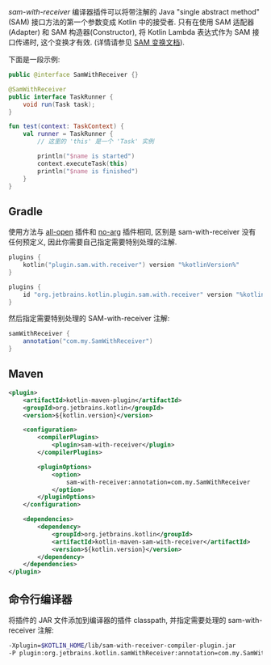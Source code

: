 [//]: # (title: SAM-with-receiver 编译器插件)

*sam-with-receiver* 编译器插件可以将带注解的 Java "single abstract method" (SAM) 接口方法的第一个参数变成 Kotlin 中的接受者.
只有在使用 SAM 适配器(Adapter) 和 SAM 构造器(Constructor), 将 Kotlin Lambda 表达式作为 SAM 接口传递时, 这个变换才有效.
 (详情请参见 [SAM 变换文档](java-interop.md#sam-conversions)).

下面是一段示例:

```java
public @interface SamWithReceiver {}

@SamWithReceiver
public interface TaskRunner {
    void run(Task task);
}
```

```kotlin
fun test(context: TaskContext) {
    val runner = TaskRunner {
        // 这里的 'this' 是一个 'Task' 实例

        println("$name is started")
        context.executeTask(this)
        println("$name is finished")
    }
}
```

## Gradle

使用方法与 [all-open](all-open-plugin.md) 插件和 [no-arg](no-arg-plugin.md) 插件相同,
区别是 sam-with-receiver 没有任何预定义, 因此你需要自己指定需要特别处理的注解.

<tabs group="build-script">
<tab title="Kotlin" group-key="kotlin">

```kotlin
plugins {
    kotlin("plugin.sam.with.receiver") version "%kotlinVersion%"
}
```

</tab>
<tab title="Groovy" group-key="groovy">

```groovy
plugins {
    id "org.jetbrains.kotlin.plugin.sam.with.receiver" version "%kotlinVersion%"
}
```

</tab>
</tabs>

然后指定需要特别处理的 SAM-with-receiver 注解:

```groovy
samWithReceiver {
    annotation("com.my.SamWithReceiver")
}
```

## Maven

```xml
<plugin>
    <artifactId>kotlin-maven-plugin</artifactId>
    <groupId>org.jetbrains.kotlin</groupId>
    <version>${kotlin.version}</version>

    <configuration>
        <compilerPlugins>
            <plugin>sam-with-receiver</plugin>
        </compilerPlugins>

        <pluginOptions>
            <option>
                sam-with-receiver:annotation=com.my.SamWithReceiver
            </option>
        </pluginOptions>
    </configuration>

    <dependencies>
        <dependency>
            <groupId>org.jetbrains.kotlin</groupId>
            <artifactId>kotlin-maven-sam-with-receiver</artifactId>
            <version>${kotlin.version}</version>
        </dependency>
    </dependencies>
</plugin>
```

## 命令行编译器

将插件的 JAR 文件添加到编译器的插件 classpath, 并指定需要处理的 sam-with-receiver 注解:

```bash
-Xplugin=$KOTLIN_HOME/lib/sam-with-receiver-compiler-plugin.jar
-P plugin:org.jetbrains.kotlin.samWithReceiver:annotation=com.my.SamWithReceiver
```
